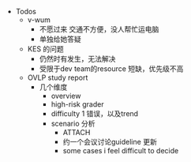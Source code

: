 - Todos
	- v-wum
		- 不愿过来 交通不方便，没人帮忙运电脑
		- 单独给她答疑
	- KES 的问题
		- 仍然时有发生，无法解决
		- 受限于dev team的resource 短缺，优先级不高
	- OVLP study report
		- 几个维度
			- overview
			- high-risk grader
			- difficulty 1 错误，以及trend
			- scenario 分析
				- ATTACH
				- 约一个会议讨论guideline 更新
				- some cases i feel difficult to decide